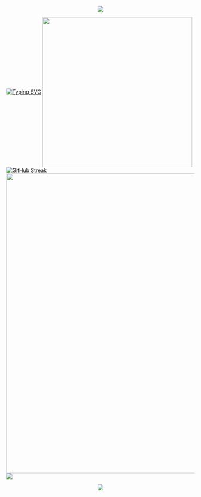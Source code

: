 <p align="center">
<img src="https://capsule-render.vercel.app/api?type=waving&color=timeGradient&height=300&&section=header&text={TITLE}&fontSize=90&fontAlign=50&fontAlignY=30&desc={SUB_TITLE}&descAlign=50&descSize=30&descAlignY=60&animation=twinkling" />
</p>
<a href="https://git.io/typing-svg"><img src="https://readme-typing-svg.demolab.com?font=Fira+Code&pause=1000&random=false&width=435&lines=Welcome+five+boxing+wizards+jump+quickly" alt="Typing SVG" /></a>
<img align="center" width="400" src="https://github-readme-stats.vercel.app/api?username=hrd-99&theme=transparent&include_all_commits=true&show_icons=true&hide_border=true" />
<a href="https://git.io/streak-stats"><img src="https://streak-stats.demolab.com?user=hrd-99" alt="GitHub Streak" /></a>
<img width="800" src="https://github-readme-activity-graph.vercel.app/graph?username=hrd-99&theme=github-compact&hide_border=true&area=true" />
<img align="center" src="https://github-readme-stats.vercel.app/api/wakatime?username=hrd-99&theme=transparent&hide_border=true&layout=compact&langs_count=22" />
<p align="center">
<img src="https://capsule-render.vercel.app/api?type=waving&color=timeGradient&height=300&&section=footer&text={TITLE}&fontSize=90&fontAlign=50&fontAlignY=70&desc={SUB_TITLE}&descAlign=50&descSize=30&descAlignY=40&animation=twinkling" />
</p>

